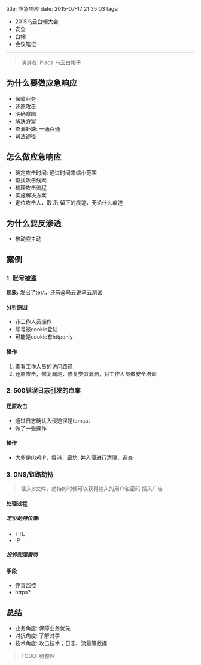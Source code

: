 title: 应急响应
date: 2015-07-17 21:35:03
tags:
- 2015乌云白帽大会
- 安全
- 白帽
- 会议笔记

---

> 演讲者: Piaca
> 乌云白帽子

## 为什么要做应急响应

- 保障业务
- 还原攻击
- 明确意图
- 解决方案
- 查漏补缺: 一通百通
- 司法途径

<!--more-->

## 怎么做应急响应

- 确定攻击时间: 通过时间来缩小范围
- 查找攻击线索
- 梳理攻击流程
- 实施解决方案
- 定位攻击人，取证: 留下的痕迹，无论什么痕迹

## 为什么要反渗透

- 被动变主动

## 案例

### 1. 账号被盗

**现象:** 发出了test，还有@乌云说乌云测试

#### 分析原因

- 非工作人员操作
- 账号被cookie登陆
- 可能是cookie有httponly

#### 操作

1. 查看工作人员的访问路径
2. 还原攻击，修复漏洞，修复类似漏洞，对工作人员做安全培训

### 2. 500错误日志引发的血案

#### 还原攻击

- 通过日志确认入侵途径是tomcat
- 做了一些操作

#### 操作
- 大多是肉鸡IP，香港，廊坊: 并入侵进行清理，调查

### 3. DNS/链路劫持

> 插入js文件，劫持的时候可以获得输入的用户名密码
> 插入广告

#### 处理过程

##### 定位劫持位置:

- TTL
- IP

##### 投诉到运营商

#### 手段

- 完善监控
- https?

## 总结

- 业务角度: 保障业务优先
- 对抗角度: 了解对手
- 技术角度: 攻击技术；日志、流量等数据

> TODO: 待整理